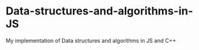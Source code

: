 # Data-structures-and-algorithms-in-JS
My implementation of Data structures and algorithms in JS and C++
